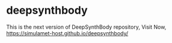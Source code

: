 # deepsynthbody
This is the next version of DeepSynthBody repository, 
Visit Now, https://simulamet-host.github.io/deepsynthbody/
